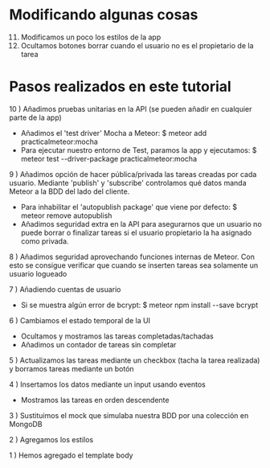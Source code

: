 # Modificando algunas cosas
11. Modificamos un poco los estilos de la app
12. Ocultamos botones borrar cuando el usuario no es el propietario de la tarea
# Pasos realizados en este tutorial
10 ) Añadimos pruebas unitarias en la API (se pueden añadir en cualquier parte de la app)
- Añadimos el 'test driver' Mocha a Meteor: $ meteor add practicalmeteor:mocha
- Para ejecutar nuestro entorno de Test, paramos la app y ejecutamos: $ meteor test --driver-package practicalmeteor:mocha

9 ) Añadimos opción de hacer pública/privada las tareas creadas por cada usuario. Mediante 'publish' y 'subscribe' controlamos qué datos manda Meteor a la BDD del lado del cliente.
- Para inhabilitar el 'autopublish package' que viene por defecto: $ meteor remove autopublish
- Añadimos seguridad extra en la API para asegurarnos que un usuario no puede borrar o finalizar tareas si el usuario propietario la ha asignado como privada.

8 ) Añadimos seguridad aprovechando funciones internas de Meteor. Con esto se consigue verificar que cuando se inserten tareas sea solamente un usuario logueado

7 ) Añadiendo cuentas de usuario
- Si se muestra algún error de bcrypt: $ meteor npm install --save bcrypt

6 ) Cambiamos el estado temporal de la UI
- Ocultamos y mostramos las tareas completadas/tachadas
- Añadimos un contador de tareas sin completar

5 ) Actualizamos las tareas mediante un checkbox (tacha la tarea realizada) y borramos tareas mediante un botón

4 ) Insertamos los datos mediante un input usando eventos
- Mostramos las tareas en orden descendente

3 ) Sustituimos el mock que simulaba nuestra BDD por una colección en MongoDB

2 ) Agregamos los estilos

1 ) Hemos agregado el template body
